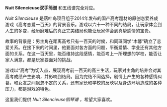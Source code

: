 

**Nuit Silencieuse双手简谱** 和五线谱完全对应。

_Nuit Silencieuse_
是落叶岛项目组于2014年发布的国产高考题材的原创恋爱养成游戏《高考恋爱一百天》的背景音乐。游戏以六十一种不同的结局，让玩家体会到人生的多变，经历磨难后的真正完美结局也能让玩家体会到真挚感情的宝贵。

故事的背景是：男主角在距离高考只有一百天的时候，和同班同学“木馨”确立了恋爱关系。在接下来的时间里，他要面对各方面的问题，平衡爱情、学业还有其他方面的关系。在这一百天里，能否维持这段感情，能否考上一所理想的学校，能否让家人满意，都是玩家要面对的挑战。

游戏以“高考”为切入点，展现高考前一百天的高三生活，玩家对主角的培养会对其高考成绩产生影响，并影响到结局。因为完结不同选择，剧情上产生的各种感情纠葛，和女友之间飘忽不定的关系，还有家长和学校的反映以及身边环境造成的各种压力，都是游戏的特色。

这里我们提供 _Nuit Silencieuse钢琴谱_ ，希望大家喜欢。

